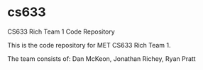 # cs633
CS633 Rich Team 1 Code Repository

This is the code repository for MET CS633 Rich Team 1.

The team consists of:
Dan McKeon, Jonathan Richey, Ryan Pratt 
